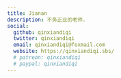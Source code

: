 ```yaml
---
title: Jianan
description: 不务正业的老师.
social:
  github: qinxiandiqi
  twitter: qinxiandiqi
  email: qinxiandiqi@foxmail.com
  website: https://qinxiandiqi.sbs/
  # patreon: qinxiandiqi
  # paypal: qinxiandiqi
---
```

